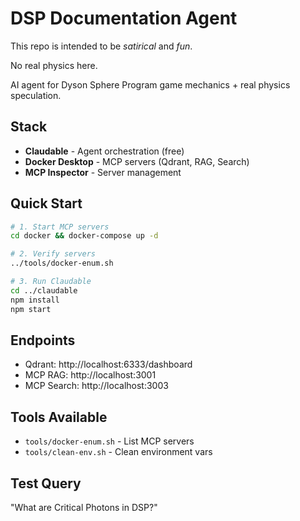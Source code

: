 # DSP Documentation Agent

This repo is intended to be *satirical* and *fun*.

No real physics here. 

AI agent for Dyson Sphere Program game mechanics + real physics speculation.

## Stack

- **Claudable** - Agent orchestration (free)
- **Docker Desktop** - MCP servers (Qdrant, RAG, Search)
- **MCP Inspector** - Server management

## Quick Start

```bash
# 1. Start MCP servers
cd docker && docker-compose up -d

# 2. Verify servers
../tools/docker-enum.sh

# 3. Run Claudable
cd ../claudable
npm install
npm start
```

## Endpoints

- Qdrant: http://localhost:6333/dashboard
- MCP RAG: http://localhost:3001
- MCP Search: http://localhost:3003

## Tools Available

- `tools/docker-enum.sh` - List MCP servers
- `tools/clean-env.sh` - Clean environment vars

## Test Query

"What are Critical Photons in DSP?"
